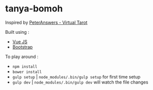 # tanya-bomoh
Inspired by  [PeterAnswers - Virtual Tarot](http://www.peteranswers.com/)

Built using :
  * [Vue JS](https://github.com/vuejs/vue)
  * [Bootstrap](https://github.com/twbs/bootstrap)

To play around : 
  * `npm install`
  * `bower install`
  * `gulp setup` | `node_modules/.bin/gulp setup` for first time setup
  * `gulp dev` | `node_modules/.bin/gulp dev` will watch the file changes
